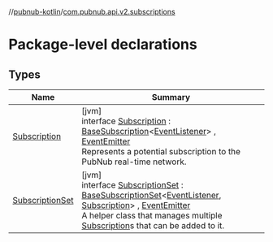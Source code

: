 //[pubnub-kotlin](../../index.md)/[com.pubnub.api.v2.subscriptions](index.md)

# Package-level declarations

## Types

| Name | Summary |
|---|---|
| [Subscription](-subscription/index.md) | [jvm]<br>interface [Subscription](-subscription/index.md) : [BaseSubscription](../../../pubnub-gson/com.pubnub.api.v2.subscriptions/-base-subscription/index.md)&lt;[EventListener](../com.pubnub.api.v2.callbacks/-event-listener/index.md)&gt; , [EventEmitter](../com.pubnub.api.v2.callbacks/-event-emitter/index.md)<br>Represents a potential subscription to the PubNub real-time network. |
| [SubscriptionSet](-subscription-set/index.md) | [jvm]<br>interface [SubscriptionSet](-subscription-set/index.md) : [BaseSubscriptionSet](../../../pubnub-gson/com.pubnub.api.v2.subscriptions/-base-subscription-set/index.md)&lt;[EventListener](../com.pubnub.api.v2.callbacks/-event-listener/index.md), [Subscription](-subscription/index.md)&gt; , [EventEmitter](../com.pubnub.api.v2.callbacks/-event-emitter/index.md)<br>A helper class that manages multiple [Subscription](-subscription/index.md)s that can be added to it. |
